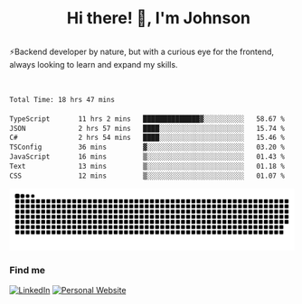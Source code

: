 <div id="user-content-toc">
  <ul align="center">
    <summary><h1 style="display: inline-block">Hi there! 👋, I'm Johnson</h1></summary>
  </ul>
</div>

⚡Backend developer by nature, but with a curious eye for the frontend, always looking to learn and expand my skills.

<br>


<!--START_SECTION:waka-->

```txt
Total Time: 18 hrs 47 mins

TypeScript       11 hrs 2 mins   ██████████████▓░░░░░░░░░░   58.67 %
JSON             2 hrs 57 mins   ████░░░░░░░░░░░░░░░░░░░░░   15.74 %
C#               2 hrs 54 mins   ████░░░░░░░░░░░░░░░░░░░░░   15.46 %
TSConfig         36 mins         ▓░░░░░░░░░░░░░░░░░░░░░░░░   03.20 %
JavaScript       16 mins         ▒░░░░░░░░░░░░░░░░░░░░░░░░   01.43 %
Text             13 mins         ▒░░░░░░░░░░░░░░░░░░░░░░░░   01.18 %
CSS              12 mins         ▒░░░░░░░░░░░░░░░░░░░░░░░░   01.07 %
```

<!--END_SECTION:waka-->


<img  src="https://github.com/1999AZZAR/1999AZZAR/blob/main/resources/img/grid-snake.svg"
       alt="snake" /></a>

### Find me
<a href="https://www.linkedin.com/in/dusabe-johnson" target="_blank"><img src="https://img.shields.io/badge/LinkedIn-%230077B5.svg?&style=flat&logo=linkedin&logoColor=white" alt="LinkedIn"></a>
‎‎ [![Personal Website](https://img.shields.io/badge/visit-Johnson.rw-blue)](https://johnson.rw/)
